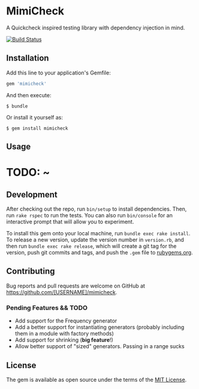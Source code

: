 # MimiCheck

A Quickcheck inspired testing library with dependency injection in mind.

[![Build Status](https://travis-ci.org/rranelli/mimicheck.svg)](https://travis-ci.org/rranelli/mimicheck)

## Installation

Add this line to your application's Gemfile:

```ruby
gem 'mimicheck'
```

And then execute:

    $ bundle

Or install it yourself as:

    $ gem install mimicheck

## Usage

# TODO: ~

## Development

After checking out the repo, run `bin/setup` to install dependencies. Then, run
`rake rspec` to run the tests. You can also run `bin/console` for an interactive
prompt that will allow you to experiment.

To install this gem onto your local machine, run `bundle exec rake install`. To
release a new version, update the version number in `version.rb`, and then run
`bundle exec rake release`, which will create a git tag for the version, push
git commits and tags, and push the `.gem` file to
[rubygems.org](https://rubygems.org).

## Contributing

Bug reports and pull requests are welcome on GitHub at
https://github.com/[USERNAME]/mimicheck.

### Pending Features && TODO

* Add support for the Frequency generator
* Add a better support for instantiating generators (probably including them in
a module with factory methods)
* Add support for shrinking (**big feature**!)
* Allow better support of "sized" generators. Passing in a range sucks

## License

The gem is available as open source under the terms of the
[MIT License](http://opensource.org/licenses/MIT).
